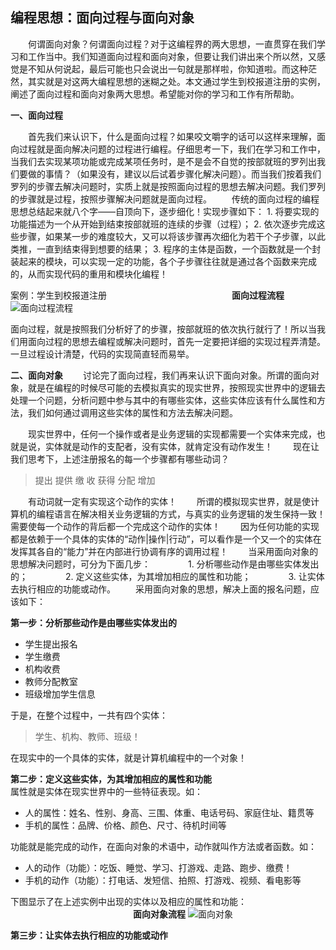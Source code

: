 ﻿编程思想：面向过程与面向对象
--------------
　　何谓面向对象？何谓面向过程？对于这编程界的两大思想，一直贯穿在我们学习和工作当中。我们知道面向过程和面向对象，但要让我们讲出来个所以然，又感觉是不知从何说起，最后可能也只会说出一句就是那样啦，你知道啦。而这种茫然，其实就是对这两大编程思想的迷糊之处。本文通过学生到校报道注册的实例，阐述了面向过程和面向对象两大思想。希望能对你的学习和工作有所帮助。

**一、面向过程**

　　首先我们来认识下，什么是面向过程？如果咬文嚼字的话可以这样来理解，面向过程就是面向解决问题的过程进行编程。仔细思考一下，我们在学习和工作中，当我们去实现某项功能或完成某项任务时，是不是会不自觉的按部就班的罗列出我们要做的事情？（如果没有，建议以后试着步骤化解决问题）。而当我们按着我们罗列的步骤去解决问题时，实质上就是按照面向过程的思想去解决问题。我们罗列的步骤就是过程，按照步骤解决问题就是面向过程。
　　传统的面向过程的编程思想总结起来就八个字——自顶向下，逐步细化！实现步骤如下：
     1. 将要实现的功能描述为一个从开始到结束按部就班的连续的步骤（过程）；
     2. 依次逐步完成这些步骤，如果某一步的难度较大，又可以将该步骤再次细化为若干个子步骤，以此类推，一直到结束得到想要的结果；
     3. 程序的主体是函数，一个函数就是一个封装起来的模块，可以实现一定的功能，各个子步骤往往就是通过各个函数来完成的，从而实现代码的重用和模块化编程！

案例：学生到校报道注册
　　　　　　　　　　　　　　**面向过程流程**
![面向过程流程][1]

 面向过程，就是按照我们分析好了的步骤，按部就班的依次执行就行了！所以当我们用面向过程的思想去编程或解决问题时，首先一定要把详细的实现过程弄清楚。一旦过程设计清楚，代码的实现简直轻而易举。

**二、面向对象**
　　讨论完了面向过程，我们再来认识下面向对象。所谓的面向对象，就是在编程的时候尽可能的去模拟真实的现实世界，按照现实世界中的逻辑去处理一个问题，分析问题中参与其中的有哪些实体，这些实体应该有什么属性和方法，我们如何通过调用这些实体的属性和方法去解决问题。

　　现实世界中，任何一个操作或者是业务逻辑的实现都需要一个实体来完成，也就是说，实体就是动作的支配者，没有实体，就肯定没有动作发生！ 
　　现在让我们思考下，上述注册报名的每一个步骤都有哪些动词？

> 提出 提供 缴 收 获得 分配 增加

　　有动词就一定有实现这个动作的实体！
　　所谓的模拟现实世界，就是使计算机的编程语言在解决相关业务逻辑的方式，与真实的业务逻辑的发生保持一致！需要使每一个动作的背后都一个完成这个动作的实体！
　　因为任何功能的实现都是依赖于一个具体的实体的“动作|操作|行动”，可以看作是一个又一个的实体在发挥其各自的“能力”并在内部进行协调有序的调用过程！
　　当采用面向对象的思想解决问题时，可分为下面几步：
　　　　1. 分析哪些动作是由哪些实体发出的；
　　　　2. 定义这些实体，为其增加相应的属性和功能；
　　　　3. 让实体去执行相应的功能或动作。
　　采用面向对象的思想，解决上面的报名问题，应该如下：

**第一步：分析那些动作是由哪些实体发出的**
 

 - 学生提出报名
 - 学生缴费
 - 机构收费
 - 教师分配教室
 - 班级增加学生信息  

于是，在整个过程中，一共有四个实体：

> 学生、机构、教师、班级！

在现实中的一个具体的实体，就是计算机编程中的一个对象！  

**第二步：定义这些实体，为其增加相应的属性和功能**  
属性就是实体在现实世界中的一些特征表现。如：  

 - 人的属性：姓名、性别、身高、三围、体重、电话号码、家庭住址、籍贯等
 - 手机的属性：品牌、价格、颜色、尺寸、待机时间等  
 
功能就是能完成的动作，在面向对象的术语中，动作就叫作方法或者函数。如：  

 - 人的动作（功能）：吃饭、睡觉、学习、打游戏、走路、跑步、缴费！
 - 手机的动作（功能）：打电话、发短信、拍照、打游戏、视频、看电影等  
 
下图显示了在上述实例中出现的实体以及相应的属性和功能：
　　　　　　　　　　　　　　**面向对象流程**
![面向对象][2]


  [1]: https://github.com/KeepMyself/Study/blob/master/Common/images/process.png
  [2]: Study/Common/images/object.jpg  
  **第三步：让实体去执行相应的功能或动作**